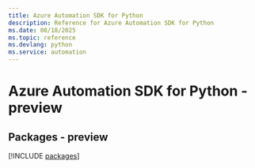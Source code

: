 ```yaml
---
title: Azure Automation SDK for Python
description: Reference for Azure Automation SDK for Python
ms.date: 08/18/2025
ms.topic: reference
ms.devlang: python
ms.service: automation
---
```

# Azure Automation SDK for Python - preview
## Packages - preview
[!INCLUDE [packages](automation-index.md)]